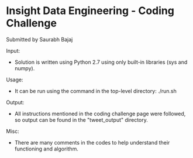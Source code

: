 Insight Data Engineering - Coding Challenge
===========================================================
Submitted by Saurabh Bajaj

Input:
- Solution is written using Python 2.7 using only built-in libraries (sys and numpy).

Usage:
- It can be run using the command in the top-level directory:
        ./run.sh

Output:
- All instructions mentioned in the coding challenge page were followed, so output can be found in the "tweet_output" directory.

Misc:
- There are many comments in the codes to help understand their functioning and algorithm.

